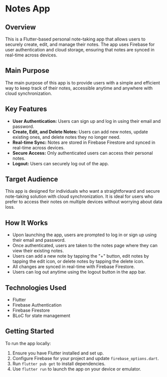 # Notes App

## Overview
This is a Flutter-based personal note-taking app that allows users to securely create, edit, and manage their notes. The app uses Firebase for user authentication and cloud storage, ensuring that notes are synced in real-time across devices.

## Main Purpose
The main purpose of this app is to provide users with a simple and efficient way to keep track of their notes, accessible anytime and anywhere with cloud synchronization.

## Key Features
- **User Authentication:** Users can sign up and log in using their email and password.
- **Create, Edit, and Delete Notes:** Users can add new notes, update existing ones, and delete notes they no longer need.
- **Real-time Sync:** Notes are stored in Firebase Firestore and synced in real-time across devices.
- **Secure Access:** Only authenticated users can access their personal notes.
- **Logout:** Users can securely log out of the app.

## Target Audience
This app is designed for individuals who want a straightforward and secure note-taking solution with cloud synchronization. It is ideal for users who prefer to access their notes on multiple devices without worrying about data loss.

## How It Works
- Upon launching the app, users are prompted to log in or sign up using their email and password.
- Once authenticated, users are taken to the notes page where they can view their existing notes.
- Users can add a new note by tapping the "+" button, edit notes by tapping the edit icon, or delete notes by tapping the delete icon.
- All changes are synced in real-time with Firebase Firestore.
- Users can log out anytime using the logout button in the app bar.

## Technologies Used
- Flutter
- Firebase Authentication
- Firebase Firestore
- BLoC for state management

## Getting Started
To run the app locally:
1. Ensure you have Flutter installed and set up.
2. Configure Firebase for your project and update `firebase_options.dart`.
3. Run `flutter pub get` to install dependencies.
4. Use `flutter run` to launch the app on your device or emulator.

